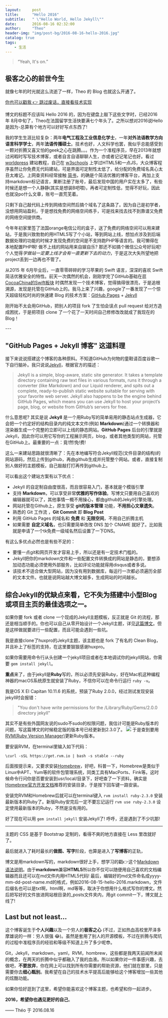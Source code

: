 ```yaml
---
layout:     post
title:      "Hello 2016"
subtitle:   " \"Hello World, Hello Jekyll\""
date:       2016-08-16 02:32:00
author:     "Theo"
header-img: "img/post-bg/2016-08-16-hello-2016.jpg"
catalog: true
tags:
    - 生活
---
```


> “Yeah, It's on.”

## 极客之心的前世今生

就像七年的时光就这么流逝了一样，Theo 的 Blog 也就这么开通了。

[你也可以戳我 👉 跳过废话，直接看技术实现](#build) 

博文的标题不应该叫 Hello 2016 的，因为在键盘上敲下这些文字时，已经2016 年 8月中旬了，Theo在法国留学生活快要满七个年头了。之所以想对2016说Hello是因为-总算有个地方可以好好写点东西了!

我的学生生涯比较复杂：两年**电气工程及工业信息化学士**，一年**对外法语教学方向语言科学学士**，两年**法语传播硕士**。技术也好，人文科学也罢，我似乎总能感受到一颗对折腾又喜又怕的geek之心在跳腾。。。作为一个准程序员，早在2013年就想过闲暇时写写技术博客，或者自言自语聊聊人生，亦或者记记笔记也好。看过 [worldpress](http://www.wordpress.com) 建站教程，自己在 [w3schools](http://www.w3schools.com) 上学过HTML5和一点JS，大众博客程序虽然让你免费无代码建站，可是界面可定制性太低了，给分配的免费域名真心太丑太难记。上网查资料经常接触 [简书](http://www.jianshu.com)，的确是个简洁优雅的博客平台，再加上支持markdown标记语言，果断注册了账号，最后发现中国的用户实在太多了，有些时候还是想一个人静静(其实是想装B吧喂)，再者可定制性低，觉得不好玩，因此也就没po什么文章，账号一直荒芜着。

只剩下自己敲代码上传到网络空间然后搞个域名了这条路了。因为自己是初学者，没想用网站盈利，于是想找免费的网络空间练手，可是找来找去找不到靠谱又免费的网络空间提供商。

今年年初家里签了法国orange电信公司的盒子，送了免费的网络空间可以用来建站，于是我兴致勃勃的用HTML5写了个小站，等到网站上线，想加点涉及到后端数据处理的功能的时候才发现免费的空间是不支持跑PHP等语言的。我可懒得在本地配置PHP啊! 做不上线的网站用来自娱自乐? 那还不如搞个微信公众号好玩呢! 个人觉得*学做站一定要上线才会有一直更新下去的动力*，于是这次大失所望地把project丢到一边再也不管了。 

从2015 年 6月毕业后，一直零零碎碎的学习苹果的 Swift 语言，深深的喜欢 Swift 简洁优雅安全的特性。前天一次偶然的机会，刚刚学完了GitHub基础在逛 [CocoaChina的Swift板块](http://www.cocoachina.com/swift) 时偶然发现一个技术博客，觉得搞得很漂亮，于是追根溯源，发现是托管在GitHub上的。我马上来了兴趣，google了一番发现了一个惊天超级轻松时尚的快速建 Blog 的技术方案：[GitHub Pages](https://pages.github.com/) + [Jekyll](http://jekyllrb.com/)

刚开始不太会用GitHub，把别人的项目 fork 了生怕会误点 pull request 给对方造成困扰，于是把项目 clone 了一个花了一天时间自己修修改改就成了我现在的 Blog！

<p id = "build"></p>
---

## "GitHub Pages + Jekyll 博客" 这道料理

接下来说说搭建这个博客的各种原料。不知道GitHub为何物的童鞋请百度谷歌一下自行脑补。我只说说[Jekyll](http://jekyllrb.com/)，根据官方的描述：

> Jekyll is a simple, blog-aware, static site generator. It takes a template directory containing raw text files in various formats, runs it through a converter (like Markdown) and our Liquid renderer, and spits out a complete, ready-to-publish static website suitable for serving with your favorite web server. Jekyll also happens to be the engine behind GitHub Pages, which means you can use Jekyll to host your project’s page, blog, or website from GitHub’s servers for free.

什么意思呢? 其实是说 **Jekyll** 是一个用Ruby写的简单易用的静态站点生成器，它会把一个约定好的结构目录内的纯文本文件(例如 **Markdown**)通过一个转换器和渲染器生成一个完整的立即可以上线的静态网站。**GitHub Pages** 后台的引擎就是Jekyll，因此你可以用它写你的工程展示网页，blog，或者其他类型的网站，托管在GitHub上。最重要的一点：竟!然!免!费!

这么一来建站思路就很清晰了：先在本地编写符合Jekyll规范(文件目录的结构)的网站源码，然后上传到github，再由github生成并托管整个网站。或者，直接复制别人做好的主题模板，自己敲敲打打再传到github上。

可以看出这个建站方案有以下优点：

* Jekyll 的自定制自由度很高，而且很容易入门，基本就是个模版引擎
* 支持 **Markdown**，可以享受非常**优雅的写作体验**。写博文只要用自己喜欢的编辑器就可以了，其他事情一概不用操心，都由github的Jekyll引擎处理。
* 网站托管在Github上，原生享受 **git的版本管理** 功能，**不用担心文章遗失**。
* 熟悉的 Git 工作流 ，**Git Commit** 即 **Blog Post**
* 利用 GitHub Pages 的域名和 **免费** 和 **无限空间**，不用自己折腾主机
* 如果需要 **自定义域名**，也只需要简单改改 DNS 加个 CNAME 就好了。比如我就是申请了一个tk免费一级域名然后设置了一下DNS。 

有这么多优点必然也是有些不足的：

* 要懂一点git和网页开发才容易上手，所以还是有一定技术门槛的。
* Jekyll把你的markdown文件和一些配置文件转换成的网站是静态的，要想添加动态功能必须使用外部服务，比如评论功能就得用disqus或者多说。
* 该技术不适合做大型网站，因为没有用到数据库，每运行一次都必须遍历全部的文本文件。也就是说网站越大博文越多，生成网站的时间越长。

综合Jekyll的优缺点来看，它不失为搭建**中小型Blog**或**项目主页**的最佳选项之一。
---

如果你要 fork 或者 clone 一个现成的Jekyll主题模板，反正就是 Git 的流程，那还是相当顺手的。你也可以自己从零开始设计一个Jekyll主题，详见[这篇博文](http://www.ruanyifeng.com/blog/2012/08/blogging_with_jekyll.html)。但是这样做就要进行一些配置，而且可能会遇到一些坑。

我是直接clone了huxpro的Jekyll主题，该主题也是 fork 了有名的 Clean Blog，并且补上了标签的支持，在这里要狠狠感谢huxpro。

如果你需要用命令行从头创建一个jekyll项目或者在本地调试你的jekyll网站，你需要 `gem install jekyll`。

**重点**来了，由于jekyll是**Ruby**写的，所以必须先安装Ruby，好在Mac机这种编程神器的macOS系统原生就安装了Ruby，不信你可以在命令行运行 `ruby -v`。

我是OS X EI Capitan 10.11.6 的系统，预装了Ruby 2.0.0，经过测试发现安装jekyll时会报错：

> "You don't have write permissions for the /Library/Ruby/Gems/2.0.0 directory jekyll"

其实不是有些外国网友说的sudo不sudo的权限问题，我估计可能是Ruby版本的问题，写这篇博文的时候稳定版的版本号已经更新到2.3.0了。
![](http://theowu.tk/img/in-post/ruby-version.jpg)
于是查到要用[RVM(Ruby Version Manager)](https://rvm.io/rvm/install)更新Ruby版本。

要安装RVM，在terminal里输入如下代码：

	\curl -sSL https://get.rvm.io | bash -s stable --ruby

后面按提示来，又要求安装[Homebrew](http://brew.sh/index_zh-cn.html)，好吧，科普一下，Homebrew是类似于Linux中APT、Yum等的软件包管理系统，同类工具有MacPorts、Fink等。这时候命令行问你是否要安装到usr/local/目录下，好吧查了一下资料，确实是[Homebrew官方开发文档](https://github.com/Homebrew/brew/blob/master/share/doc/homebrew/Installation.md)推荐的安装目录，于是按下回车键一路安装。

安装完RVM和Homebrew后就可以在terminal键入 `rvm install ruby-2.3.0` 安装最新版本的Ruby了。新版Ruby安完后一定不要忘记运行 `rvm use ruby-2.3.0` 设定使用最新版本的Ruby，不然是没有用的。

好了现在可以用 `gem install jekyll` 安装Jekyll了! 呼呼，还是遇到了不少坑那!

---

主题的 CSS 是基于 Bootstrap 定制的，看得不爽的地方直接在 Less 里改就好了。

最后就进入了耗时最长的**做图、写字**阶段，也算是进入了**写博客**的正轨，

博文是用markdown写的，markdown很好上手，想学习的戳👉这个[Markdown语法说明](http://wowubuntu.com/markdown/#philosophy)。由于**markdown**兼容**HTML5**所以你不仅可以随便用自己喜欢的文档编辑器而且还可以在md文件内用HTML5代码! 最后，编辑好的md文件命名成yyyy-mm-dd-post-name.md的格式，例如2016-08-15-hello-2016.markdown，文件后缀名也可以是txt啊，html啊，md等等，取决于你想用什么格式写你的博文。然后把写好的文件放进网站根目录的_posts文件夹内，用git commit一下，博文就上线了!

## Last but not least...

这个博客诞生于**个人兴趣**以及一个穷人的**极客之心** (不过，正如热血高校里芹泽多摩雄说的一样：穷人很强 😂)。虽然是套用了别人的开源模板，不过在折腾与爬坑的过程中准程序员的经验和等级不知道上升了多少呢😎。

Git，Jekyll，markdown，yaml，RVM，hombrew，这些都是我两天前闻所未闻的概念，在两天的折腾中似乎都融入了我的血液。所以如果你对一件事感兴趣，去做吧，**不要放弃**，你在网上可以找到所有你需要的帮助资源，他们就在那里，只是需要你去**细心甄别**。我希望在自己的技术水平提高后能够给这个博客增加一些其他的炫酷功能。

如果你恰好逛到了这里，希望你能喜欢这个博客主题，也希望和你一起进步。

**2016，希望你也遇见更好的自己**。

—— Théo 于 2016.08.16


